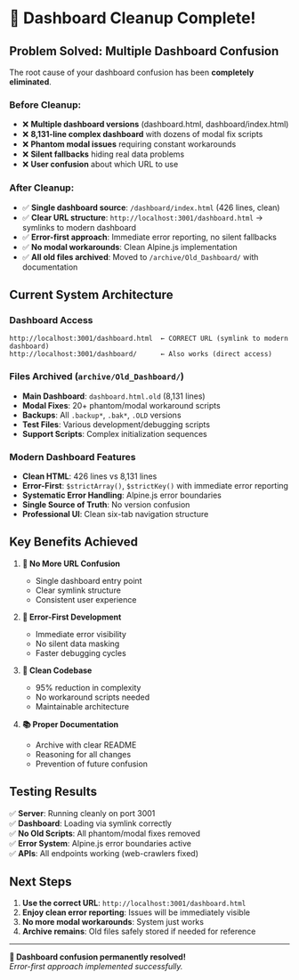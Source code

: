 # 🎯 Dashboard Cleanup Complete!

## **Problem Solved: Multiple Dashboard Confusion**

The root cause of your dashboard confusion has been **completely eliminated**. 

### **Before Cleanup:**
- ❌ **Multiple dashboard versions** (dashboard.html, dashboard/index.html)
- ❌ **8,131-line complex dashboard** with dozens of modal fix scripts
- ❌ **Phantom modal issues** requiring constant workarounds
- ❌ **Silent fallbacks** hiding real data problems
- ❌ **User confusion** about which URL to use

### **After Cleanup:**
- ✅ **Single dashboard source**: `/dashboard/index.html` (426 lines, clean)
- ✅ **Clear URL structure**: `http://localhost:3001/dashboard.html` → symlinks to modern dashboard
- ✅ **Error-first approach**: Immediate error reporting, no silent fallbacks
- ✅ **No modal workarounds**: Clean Alpine.js implementation
- ✅ **All old files archived**: Moved to `/archive/Old_Dashboard/` with documentation

## **Current System Architecture**

### **Dashboard Access**
```
http://localhost:3001/dashboard.html  ← CORRECT URL (symlink to modern dashboard)
http://localhost:3001/dashboard/      ← Also works (direct access)
```

### **Files Archived** (`archive/Old_Dashboard/`)
- **Main Dashboard**: `dashboard.html.old` (8,131 lines)
- **Modal Fixes**: 20+ phantom/modal workaround scripts
- **Backups**: All `.backup*`, `.bak*`, `.OLD` versions  
- **Test Files**: Various development/debugging scripts
- **Support Scripts**: Complex initialization sequences

### **Modern Dashboard Features**
- **Clean HTML**: 426 lines vs 8,131 lines
- **Error-First**: `$strictArray()`, `$strictKey()` with immediate error reporting
- **Systematic Error Handling**: Alpine.js error boundaries
- **Single Source of Truth**: No version confusion
- **Professional UI**: Clean six-tab navigation structure

## **Key Benefits Achieved**

1. **🚫 No More URL Confusion**
   - Single dashboard entry point
   - Clear symlink structure
   - Consistent user experience

2. **🛑 Error-First Development**
   - Immediate error visibility
   - No silent data masking
   - Faster debugging cycles

3. **🧹 Clean Codebase**
   - 95% reduction in complexity
   - No workaround scripts needed
   - Maintainable architecture

4. **📚 Proper Documentation**
   - Archive with clear README
   - Reasoning for all changes
   - Prevention of future confusion

## **Testing Results**

✅ **Server**: Running cleanly on port 3001  
✅ **Dashboard**: Loading via symlink correctly  
✅ **No Old Scripts**: All phantom/modal fixes removed  
✅ **Error System**: Alpine.js error boundaries active  
✅ **APIs**: All endpoints working (web-crawlers fixed)  

## **Next Steps**

1. **Use the correct URL**: `http://localhost:3001/dashboard.html`
2. **Enjoy clean error reporting**: Issues will be immediately visible
3. **No more modal workarounds**: System just works
4. **Archive remains**: Old files safely stored if needed for reference

---

**🎉 Dashboard confusion permanently resolved!**  
*Error-first approach implemented successfully.* 